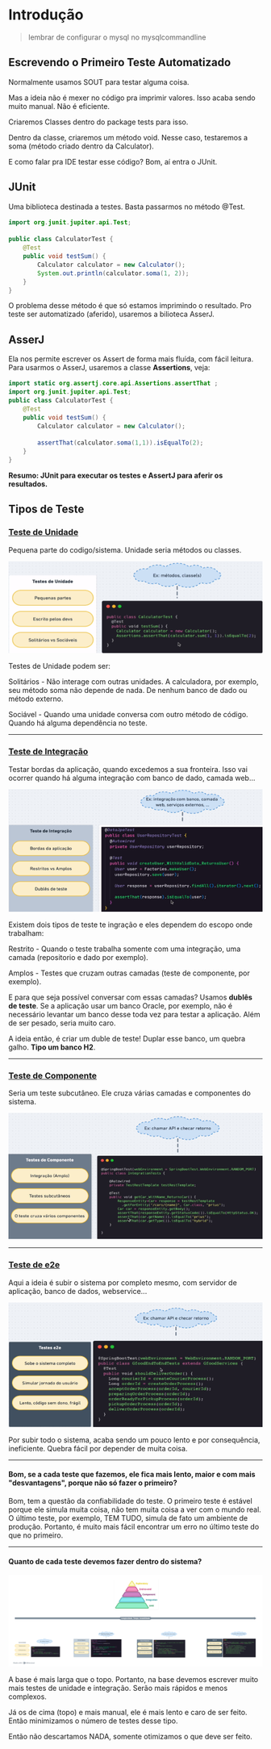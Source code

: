 # Introdução

> lembrar de configurar o mysql no mysqlcommandline


## Escrevendo o Primeiro Teste Automatizado

Normalmente usamos SOUT para testar alguma coisa.

Mas a ideia não é mexer no código pra imprimir valores. Isso acaba sendo
muito manual. Não é eficiente.

Criaremos Classes dentro do package tests para isso.

Dentro da classe, criaremos um método void. Nesse caso, testaremos a soma (método criado dentro da Calculator).

E como falar pra IDE testar esse código? Bom, aí entra o JUnit.

## JUnit

Uma biblioteca destinada a testes. Basta passarmos no método @Test.

```java
import org.junit.jupiter.api.Test;

public class CalculatorTest {
    @Test
    public void testSum() {
        Calculator calculator = new Calculator();
        System.out.println(calculator.soma(1, 2));
    }
}
```

O problema desse método é que só estamos imprimindo o resultado. Pro teste ser automatizado (aferido), usaremos
a bilioteca AsserJ.

## AsserJ

Ela nos permite escrever os Assert de forma mais fluída, com fácil leitura. Para usarmos o AsserJ, usaremos a classe
**Assertions**, veja:

```java
import static org.assertj.core.api.Assertions.assertThat ;
import org.junit.jupiter.api.Test;
public class CalculatorTest {
    @Test
    public void testSum() {
        Calculator calculator = new Calculator();

        assertThat(calculator.soma(1,1)).isEqualTo(2);
    }
}
```

**Resumo: JUnit para executar os testes e AssertJ para aferir os resultados.**

## Tipos de Teste

### [Teste de Unidade]()
Pequena parte do codigo/sistema. Unidade seria métodos ou classes.

![img.png](img.png)

Testes de Unidade podem ser:

Solitários - Não interage com outras unidades. A calculadora, por exemplo, seu método soma não depende de nada.
De nenhum banco de dado ou método externo.

Sociável - Quando uma unidade conversa com outro método de código. Quando há alguma dependência no teste.
<hr>

### [Teste de Integração]()
Testar bordas da aplicação, quando excedemos a sua fronteira. Isso vai ocorrer quando há alguma integração com banco
de dado, camada web...

![img_1.png](img_1.png)

Existem dois tipos de teste te ingração e eles dependem do escopo onde trabalham:

Restrito - Quando o teste trabalha somente com uma integração, uma camada (repositorio e dado por exemplo).

Amplos - Testes que cruzam outras camadas (teste de componente, por exemplo).

E para que seja possível conversar com essas camadas? Usamos **dublês de teste**. Se a aplicação usar um banco Oracle,
por exemplo, não é necessário levantar um banco desse toda vez para testar a aplicação. Além de ser pesado, seria muito
caro.

A ideia então, é criar um duble de teste! Duplar esse banco, um quebra galho. **Tipo um banco H2**.
<hr>

### [Teste de Componente]()
Seria um teste subcutâneo. Ele cruza várias camadas e componentes do sistema. 

![img_2.png](img_2.png)
<hr>

### [Teste de e2e]()
Aqui a ideia é subir o sistema por completo mesmo, com servidor de aplicação, banco de dados, webservice...

![img_3.png](img_3.png)

Por subir todo o sistema, acaba sendo um pouco lento e por consequência, ineficiente. Quebra fácil por depender
de muita coisa.
<hr>

#### Bom, se a cada teste que fazemos, ele fica mais lento, maior e com mais "desvantagens", porque não só fazer o primeiro?

Bom, tem a questão da confiabilidade do teste. O primeiro teste é estável porque ele simula muita coisa, não
tem muita coisa a ver com o mundo real. O último teste, por exemplo, TEM TUDO, simula de fato um ambiente de 
produção. Portanto, é muito mais fácil encontrar um erro no último teste do que no primeiro.
<hr>

#### Quanto de cada teste devemos fazer dentro do sistema?

![img_4.png](img_4.png)

A base é mais larga que o topo. Portanto, na base devemos escrever muito mais testes de unidade e integração.
Serão mais rápidos e menos complexos.

Já os de cima (topo) e mais manual, ele é mais lento e caro de ser feito. Então minimizamos o número de testes
desse tipo.

Então não descartamos NADA, somente otimizamos o que deve ser feito.